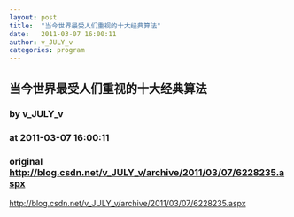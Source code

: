 ```yaml
---
layout: post
title:  "当今世界最受人们重视的十大经典算法"
date:   2011-03-07 16:00:11
author: v_JULY_v
categories: program
---
```


## 当今世界最受人们重视的十大经典算法
### by v_JULY_v
### at 2011-03-07 16:00:11
### original <http://blog.csdn.net/v_JULY_v/archive/2011/03/07/6228235.aspx>

http://blog.csdn.net/v_JULY_v/archive/2011/03/07/6228235.aspx